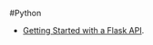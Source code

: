 #Python

* [Getting Started with a Flask API](/articles/flask/ "Getting Started with a Flask API ").